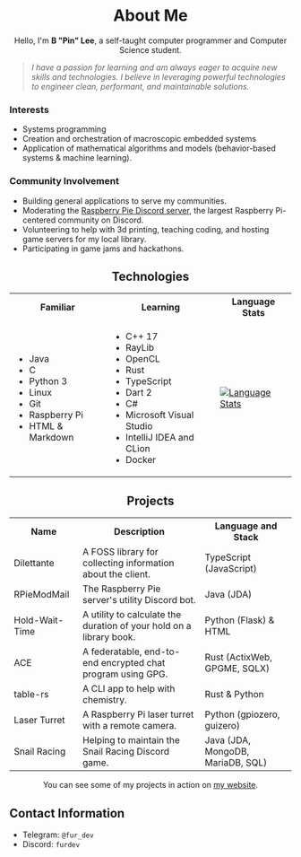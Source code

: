 <h1 align="center">About Me</h1>

<p align="center">Hello, I'm <b>B "Pin" Lee</b>, a self-taught computer programmer and Computer Science student.</p>

<blockquote><i>
I have a passion for learning and am always eager to acquire new skills and technologies. 
I believe in leveraging powerful technologies to engineer clean, performant, and maintainable solutions.
</blockquote></i>

<h3>Interests</h3>

- Systems programming
- Creation and orchestration of macroscopic embedded systems
- Application of mathematical algorithms and models (behavior-based systems & machine learning).

<h3>Community Involvement</h3>

- Building general applications to serve my communities.
- Moderating the [Raspberry Pie Discord server](https://discord.gg/HRPsqw3bpF), the largest Raspberry Pi-centered community on Discord. 
- Volunteering to help with 3d printing, teaching coding, and hosting game servers for my local library.
- Participating in game jams and hackathons.

<h2 align="center">Technologies</h2>

<table align="center">
<tr><th>Familiar</th><th>Learning</th><th>Language Stats</th></tr>
<tr><td>

- Java
- C
- Python 3
- Linux
- Git
- Raspberry Pi
- HTML & Markdown
</td><td>

- C++ 17
- RayLib
- OpenCL
- Rust
- TypeScript
- Dart 2
- C#
- Microsoft Visual Studio
- IntelliJ IDEA and CLion
- Docker
</td><td>

[![Language Stats](https://github-readme-stats-git-masterrstaa-rickstaa.vercel.app/api/top-langs/?username=pin-lee&theme=nord&hide_title=true)](https://github.com/anuraghazra/github-readme-stats)
</td></tr></table>

<h2 align="center">Projects</h2>

<table align="center">
<tr><th>Name</th><th>Description</th><th>Language and Stack</th></tr>
<tr><td>Dilettante</td><td>A FOSS library for collecting information about the client.</td><td>TypeScript (JavaScript)</tr>
<tr><td>RPieModMail</td><td>The Raspberry Pie server's utility Discord bot.</td><td>Java (JDA)</tr>
<tr><td>Hold-Wait-Time</td><td>A utility to calculate the duration of your hold on a library book.</td><td>Python (Flask) & HTML</tr>
<tr><td>ACE</td><td>A federatable, end-to-end encrypted chat program using GPG.</td><td>Rust (ActixWeb, GPGME, SQLX)</tr>
<tr><td>table-rs</td><td>A CLI app to help with chemistry.</td><td>Rust & Python</tr>
<tr><td>Laser Turret</td><td>A Raspberry Pi laser turret with a remote camera.</td><td>Python (gpiozero, guizero)</tr>
<tr><td>Snail Racing</td><td>Helping to maintain the Snail Racing Discord game.</td><td>Java (JDA, MongoDB, MariaDB, SQL)</tr>
</table>

<p align="center">You can see some of my projects in action on <a href="https://furdev.net/">my website</a>.</p>

## Contact Information
- Telegram: `@fur_dev`
- Discord: `furdev`
